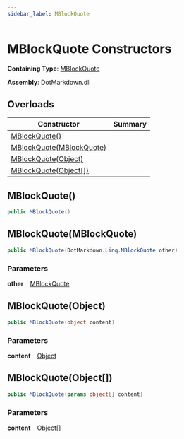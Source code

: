 ```yaml
---
sidebar_label: MBlockQuote
---
```


# MBlockQuote Constructors

**Containing Type**: [MBlockQuote](../index.md)

**Assembly**: DotMarkdown\.dll

## Overloads

| Constructor | Summary |
| ----------- | ------- |
| [MBlockQuote()](#DotMarkdown_Linq_MBlockQuote__ctor) | |
| [MBlockQuote(MBlockQuote)](#DotMarkdown_Linq_MBlockQuote__ctor_DotMarkdown_Linq_MBlockQuote_) | |
| [MBlockQuote(Object)](#DotMarkdown_Linq_MBlockQuote__ctor_System_Object_) | |
| [MBlockQuote(Object\[\])](#DotMarkdown_Linq_MBlockQuote__ctor_System_Object___) | |

## MBlockQuote\(\) <a id="DotMarkdown_Linq_MBlockQuote__ctor"></a>

```csharp
public MBlockQuote()
```

## MBlockQuote\(MBlockQuote\) <a id="DotMarkdown_Linq_MBlockQuote__ctor_DotMarkdown_Linq_MBlockQuote_"></a>

```csharp
public MBlockQuote(DotMarkdown.Linq.MBlockQuote other)
```

### Parameters

**other** &ensp; [MBlockQuote](../index.md)

## MBlockQuote\(Object\) <a id="DotMarkdown_Linq_MBlockQuote__ctor_System_Object_"></a>

```csharp
public MBlockQuote(object content)
```

### Parameters

**content** &ensp; [Object](https://docs.microsoft.com/en-us/dotnet/api/system.object)

## MBlockQuote\(Object\[\]\) <a id="DotMarkdown_Linq_MBlockQuote__ctor_System_Object___"></a>

```csharp
public MBlockQuote(params object[] content)
```

### Parameters

**content** &ensp; [Object](https://docs.microsoft.com/en-us/dotnet/api/system.object)\[\]
